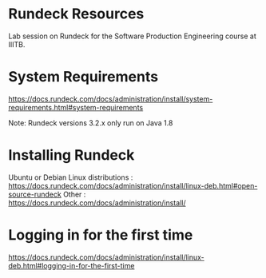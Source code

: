 # Rundeck Resources
Lab session on Rundeck for the Software Production Engineering course at IIITB.

# System Requirements
https://docs.rundeck.com/docs/administration/install/system-requirements.html#system-requirements

Note: Rundeck versions 3.2.x only run on Java 1.8

# Installing Rundeck 
Ubuntu or Debian Linux distributions : https://docs.rundeck.com/docs/administration/install/linux-deb.html#open-source-rundeck
Other : https://docs.rundeck.com/docs/administration/install/

# Logging in for the first time
https://docs.rundeck.com/docs/administration/install/linux-deb.html#logging-in-for-the-first-time

